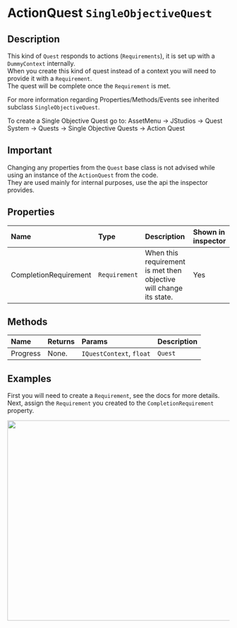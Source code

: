 # ActionQuest <span class='jdl-questsystem-quests-quest'>`SingleObjectiveQuest`</span>
## Description
This kind of <span class='jdl-questsystem-quests-quest'>`Quest`</span> responds to actions (<span class='jdl-questsystem-models-requirement'>`Requirements`</span>), it is set up with a <span class='jdl-questsystem-models-dummycontext'>`DummyContext`</span> internally.<br>
When you create this kind of quest instead of a context you will need to provide it with a <span class='jdl-questsystem-models-requirement'>`Requirement`</span>.<br>
The quest will be complete once the <span class='jdl-questsystem-models-requirement'>`Requirement`</span> is met.<br>

For more information regarding Properties/Methods/Events see inherited subclass <span class='jdl-questsystem-quests-quest'>`SingleObjectiveQuest`</span>.

To create a Single Objective Quest go to: AssetMenu &rarr; JStudios &rarr; Quest System &rarr; Quests &rarr; Single Objective Quests &rarr; Action Quest<br>

<div class='alert'>

## Important
Changing any properties from the <span class='jdl-questsystem-quests-quest'>`Quest`</span> base class is not advised while using an instance of the `ActionQuest` from the code.<br>
They are used mainly for internal purposes, use the api the inspector provides.

</div>

## Properties
<div class="public-properties-table">

| Name | Type | Description | Shown in inspector
|:--- |:---|:--- | :--- |
| CompletionRequirement | <span class='jdl-questsystem-models-requirement'>`Requirement`</span> | When this requirement is met then objective will change its state. | Yes |

</div>

## Methods

| Name | Returns | Params | Description
|:--- |:---|:--- |:--- |
| Progress | None. | <span class='jdl-questsystem-questcontexts-questcontext'>`IQuestContext`</span>, `float` | <span class='jdl-questsystem-quests-quest'>`Quest`</span> |

## Examples
First you will need to create a <span class='jdl-questsystem-models-requirement'>`Requirement`</span>, see the docs for more details.<br>
Next, assign the <span class='jdl-questsystem-models-requirement'>`Requirement`</span> you created to the `CompletionRequirement` property.<br>

<img src='assets/images/selectrequirementinactionquest.png' width="538" height="454">

